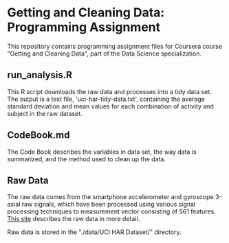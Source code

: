 # Getting and Cleaning Data: Programming Assignment


This repository contains programming assignment files for Coursera course "Getting and Cleaning Data", part of the Data Science specialization. 

## run_analysis.R

This R script downloads the raw data and processes into a tidy data set. The output is a text file, 'uci-har-tidy-data.txt', containing the average standard deviation and mean values for each combination of activity and subject in the raw dataset.

## CodeBook.md

The Code Book describes the variables in data set, the way data is summarized, and the method used to clean up the data.  

## Raw Data

The raw data comes from the smartphone accelerometer and gyroscope 3-axial raw signals, 
which have been processed using various signal processing techniques to measurement vector consisting of 561 features. [This site](http://archive.ics.uci.edu/ml/datasets/Human+Activity+Recognition+Using+Smartphones) describes the raw data in more detail. 

Raw data is stored in the "./data/UCI HAR Dataset/" directory. 

